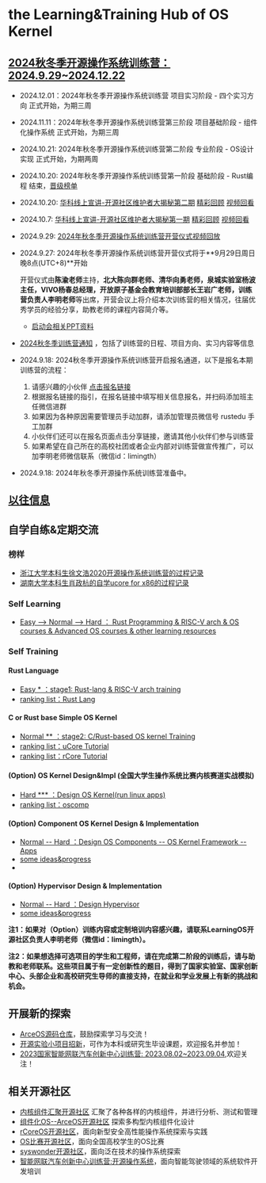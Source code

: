 # the Learning&Training Hub of OS Kernel

## [2024秋冬季开源操作系统训练营：2024.9.29~2024.12.22](https://github.com/LearningOS/rust-based-os-comp2024/blob/main/2024-autumn-scheduling-1.md)

- 2024.12.01：2024年秋冬季开源操作系统训练营 项目实习阶段 - 四个实习方向 正式开始，为期三周
- 2024.11.11：2024年秋冬季开源操作系统训练营第三阶段 项目基础阶段 - 组件化操作系统 正式开始，为期三周
- 2024.10.21: 2024年秋冬季开源操作系统训练营第二阶段 专业阶段 - OS设计实现 正式开始，为期两周
- 2024.10.20: 2024年秋冬季开源操作系统训练营第一阶段 基础阶段 - Rust编程 结束，[晋级榜单](https://opencamp.cn/os2edu/camp/2024fall/stage/1?tab=rank)
- 2024.10.20: [华科线上宣讲-开源社区维护者大揭秘第二期](https://mp.weixin.qq.com/s/sKbtZvZeratoqry0xL1x7Q) [精彩回顾](https://mp.weixin.qq.com/s/xpJYwYknQ-4Snsa-S3Qedw) [视频回看](https://www.bilibili.com/video/BV1U3yqYKEJD?spm_id_from=333.788.videopod.sections&vd_source=ae115ac7125d35a3214b2d8361d52eff)
- 2024.10.7: [华科线上宣讲-开源社区维护者大揭秘第一期](https://mp.weixin.qq.com/s/-DRyBHQnqln6Nsnf76csaw) [精彩回顾](https://mp.weixin.qq.com/s/xpJYwYknQ-4Snsa-S3Qedw) [视频回看](https://www.bilibili.com/video/BV1fL2EYBExb?spm_id_from=333.788.videopod.sections&vd_source=ae115ac7125d35a3214b2d8361d52eff)
- 2024.9.29: [2024年秋冬季开源操作系统训练营开营仪式视频回放](https://meeting.tencent.com/v2/cloud-record/share?id=1013a94c-fadb-4c66-8139-5acacd19d694&from=3&record_type=2)
- 2024.9.27: 2024年秋冬季开源操作系统训练营开营仪式将于**9月29日周日晚8点(UTC+8)**开始
  
  开营仪式由**陈渝老师**主持，**北大陈向群老师、清华向勇老师，泉城实验室杨波主任，VIVO杨春总经理，开放原子基金会教育培训部部长王岩广老师，训练营负责人李明老师**等出席，开营会议上将介绍本次训练营的相关情况，往届优秀学员的经验分享，助教老师的课程内容简介等。

  - [启动会相关PPT资料](https://cloud.tsinghua.edu.cn/d/3d4fcd34bfa148b58fe6/)

  
- [2024秋冬季训练营通知](https://mp.weixin.qq.com/s/ksJ-EUITOmHbcQJv9rQ2jw) ，包括了训练营的日程、项目方向、实习内容等信息

- 2024.9.18: 2024秋冬季开源操作系统训练营开启报名通道，以下是报名本期训练营的流程：
  1. 请感兴趣的小伙伴 [点击报名链接](https://opencamp.cn/os2edu/camp/2024fall/register?code=FkfH4vsjjeT9)
  2. 根据报名链接的指引，在报名链接中填写相关信息报名，并扫码添加班主任微信进群
  3. 如果因为各种原因需要管理员手动加群，请添加管理员微信号 rustedu 手工加群
  4. 小伙伴们还可以在报名页面点击分享链接，邀请其他小伙伴们参与训练营
  5. 如果希望在自己所在的高校社团或者企业内部对训练营做宣传推广，可以加李明老师微信联系（微信id：limingth）

- 2024.9.18: 2024年秋冬季开源操作系统训练营准备中。

## [以往信息](./log.md)

## 自学自练&定期交流

### 榜样
- [浙江大学本科生徐文浩2020开源操作系统训练营的过程记录](https://github.com/LearningOS/record)
- [湖南大学本科生肖政杭的自学ucore for x86的过程记录](https://kiprey.github.io/tags/uCore/)

### Self Learning
- [Easy --> Normal  --> Hard ： Rust Programming & RISC-V arch & OS courses & Advanced OS courses & other learning resources](https://github.com/LearningOS/rust-based-os-comp2023/blob/main/relatedinfo.md)
 
### Self Training
#### Rust Language
- [Easy * ：stage1: Rust-lang & RISC-V arch training](https://github.com/LearningOS/rust-based-os-comp2023/blob/main/scheduling-1.md)
- [ranking list：Rust Lang](https://learningos.github.io/rust-rustlings-ranking/)
#### C or Rust base Simple OS Kernel
- [Normal ** ：stage2: C/Rust-based OS kernel Training](https://github.com/LearningOS/rust-based-os-comp2023/blob/main/scheduling-2.md)
- [ranking list：uCore Tutorial]( https://learningos.github.io/2023S-OS-uCore-Classroom-Rank-list/)
- [ranking list：rCore Tutorial]( https://learningos.github.io/2023S-OS-rCore-Classroom-Rank-list/)
  
#### (Option) OS Kernel Design&Impl (全国大学生操作系统比赛内核赛道实战模拟)
- [Hard *** ：Design OS Kernel(run linux apps)](https://github.com/LearningOS/oscomp-kernel-training)
- [ranking list：oscomp](https://os-autograding.github.io/classroom-grading-template/)

#### (Option) Component OS Kernel Design & Implementation
- [Normal -- Hard  ：Design OS Components -- OS Kernel Framework -- Apps](https://github.com/rcore-os/arceos)
- [some ideas&progress](https://github.com/orgs/rcore-os/discussions/categories/ideas)
- 
#### (Option) Hypervisor Design & Implementation
- [Normal -- Hard  ：Design Hypervisor](https://github.com/LearningOS/RVM-Tutorial)
- [some ideas&progress](https://github.com/orgs/rcore-os/discussions/13)

**注1：如果对（Option）训练内容或定制培训内容感兴趣，请联系LearningOS开源社区负责人李明老师（微信id：limingth）。**

**注2：如果想选择可选项目的学生和工程师，请在完成第二阶段的训练后，请与助教和老师联系。这些项目属于有一定创新性的题目，得到了国家实验室、国家创新中心、头部企业和高校研究生导师的直接支持，在就业和学业发展上有新的挑战和机会。**

## 开展新的探索
- [ArceOS源码仓库](https://github.com/rcore-os/arceos)，鼓励探索学习与交流！
- [开源实验小项目招新](https://github.com/orgs/rcore-os/discussions/categories/ideas)，可作为本科或研究生毕设课题，欢迎报名并参加！
- [2023国家智能网联汽车创新中心训练营: 2023.08.02~2023.09.04](https://github.com/cicvedu),欢迎关注！
  
## 相关开源社区
- [内核组件汇聚开源社区](https://github.com/kern-crates) 汇聚了各种各样的内核组件，并进行分析、测试和管理
- [组件化OS--ArceOS开源社区](https://github.com/arceos-org/arceos) 探索多构型内核组件化设计
- [rCoreOS开源社区](https://github.com/rcore-os)，面向新型安全高性能操作系统探索与实践
- [OS比赛开源社区](https://github.com/oscomp)，面向全国高校学生的OS比赛
- [syswonder开源社区](https://syswonder.org/)，面向泛在技术的操作系统探索
- [智能网联汽车创新中心训练营:开源操作系统](https://github.com/cicvedu)，面向智能驾驶领域的系统软件开发培训
